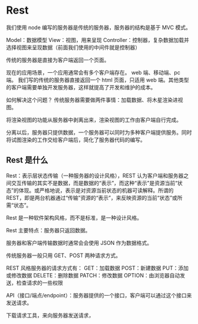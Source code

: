 # Rest

我们使用 node 编写的服务器是传统的服务器，服务器的结构是基于 MVC 模式。

Model：数据模型
View：视图，用来呈现
Controller：控制器，复杂数据加载并选择视图来呈现数据（前面我们使用的中间件就是控制器）

传统的服务器是直接为客户端返回一个页面。

现在的应用场景，一个应用通常会有多个客户端存在。
web 端、移动端、pc 端。
我们写的传统的服务器直接返回一个 html 页面，只适用 web 端。其他类型的客户端需要单独开发服务器，这样就提高了开发和维护的成本。

如何解决这个问题？
传统服务器需要做两件事情：加载数据、将木星渲染进视图。

将渲染视图的功能从服务器中剥离出来，渲染视图的工作由客户端自行完成。

分离以后，服务器只提供数据，一个服务器可以同时为多种客户端提供服务。同时将试图渲染的工作交给客户端后，简化了服务器代码的编写。

## Rest 是什么

Rest：表示层状态传输（一种服务器的设计风格），REST 认为客户端和服务器之间交互传输的其实不是数据，而是数据的“表示”，而这种“表示”是资源当前“状态”的体现。或严格地说，表示是对资源当前状态的机器可读解释。所谓的 REST，即是两台机器通过“传输”资源的“表示”，来反映资源的当前“状态”或所需“状态”。

Rest 是一种软件架构风格，而不是标准，是一种设计风格。

Rest 主要特点：服务器只返回数据。

服务器和客户端传输数据时通常会会使用 JSON 作为数据格式。

传统服务器一般只用 GET、POST 两种请求方式。

REST 风格服务器的请求方式有：
GET：加载数据
POST：新建数据
PUT：添加或修改数据
DELETE：删除数据
PATCH：修改数据
OPTION：由浏览器自动发送，检查请求的一些权限

API（接口/端点/endpoint）：服务器提供的一个接口，客户端可以通过这个接口来发送请求。

下载请求工具，来向服务器发送请求，

